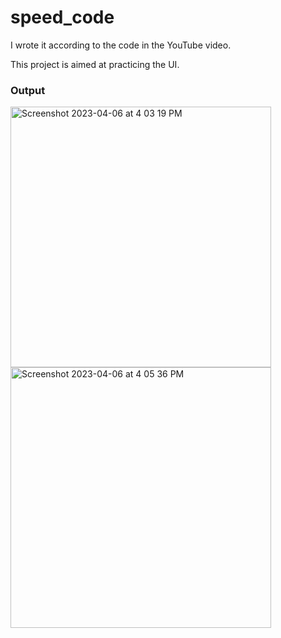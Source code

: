 # speed_code

I wrote it according to the code in the YouTube video.

This project is aimed at practicing the UI.

### Output
<img width="417" alt="Screenshot 2023-04-06 at 4 03 19 PM" src="https://user-images.githubusercontent.com/61726800/230297255-f11a1050-5796-4d52-8194-3d2d3fd7b9be.png">

<img width="417" alt="Screenshot 2023-04-06 at 4 05 36 PM" src="https://user-images.githubusercontent.com/61726800/230298459-18036ca2-b8b6-4d87-ae6e-04a10cb3828b.png">
